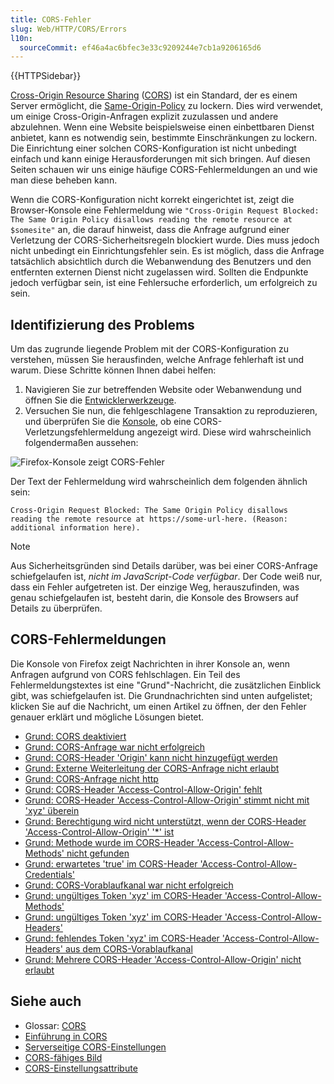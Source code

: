 ```yaml
---
title: CORS-Fehler
slug: Web/HTTP/CORS/Errors
l10n:
  sourceCommit: ef46a4ac6bfec3e33c9209244e7cb1a9206165d6
---
```


{{HTTPSidebar}}

[Cross-Origin Resource Sharing](/de/docs/Web/HTTP/CORS) ([CORS](/de/docs/Glossary/CORS)) ist ein Standard, der es einem Server ermöglicht, die [Same-Origin-Policy](/de/docs/Web/Security/Same-origin_policy) zu lockern. Dies wird verwendet, um einige Cross-Origin-Anfragen explizit zuzulassen und andere abzulehnen. Wenn eine Website beispielsweise einen einbettbaren Dienst anbietet, kann es notwendig sein, bestimmte Einschränkungen zu lockern. Die Einrichtung einer solchen CORS-Konfiguration ist nicht unbedingt einfach und kann einige Herausforderungen mit sich bringen. Auf diesen Seiten schauen wir uns einige häufige CORS-Fehlermeldungen an und wie man diese beheben kann.

Wenn die CORS-Konfiguration nicht korrekt eingerichtet ist, zeigt die Browser-Konsole eine Fehlermeldung wie `"Cross-Origin Request Blocked: The Same Origin Policy disallows reading the remote resource at $somesite"` an, die darauf hinweist, dass die Anfrage aufgrund einer Verletzung der CORS-Sicherheitsregeln blockiert wurde. Dies muss jedoch nicht unbedingt ein Einrichtungsfehler sein. Es ist möglich, dass die Anfrage tatsächlich absichtlich durch die Webanwendung des Benutzers und den entfernten externen Dienst nicht zugelassen wird. Sollten die Endpunkte jedoch verfügbar sein, ist eine Fehlersuche erforderlich, um erfolgreich zu sein.

## Identifizierung des Problems

Um das zugrunde liegende Problem mit der CORS-Konfiguration zu verstehen, müssen Sie herausfinden, welche Anfrage fehlerhaft ist und warum. Diese Schritte können Ihnen dabei helfen:

1. Navigieren Sie zur betreffenden Website oder Webanwendung und öffnen Sie die [Entwicklerwerkzeuge](https://firefox-source-docs.mozilla.org/devtools-user/index.html).
2. Versuchen Sie nun, die fehlgeschlagene Transaktion zu reproduzieren, und überprüfen Sie die [Konsole](https://firefox-source-docs.mozilla.org/devtools-user/web_console/index.html), ob eine CORS-Verletzungsfehlermeldung angezeigt wird. Diese wird wahrscheinlich folgendermaßen aussehen:

![Firefox-Konsole zeigt CORS-Fehler](cors-error2.png)

Der Text der Fehlermeldung wird wahrscheinlich dem folgenden ähnlich sein:

```plain
Cross-Origin Request Blocked: The Same Origin Policy disallows
reading the remote resource at https://some-url-here. (Reason:
additional information here).
```

> [!NOTE]
> Aus Sicherheitsgründen sind Details darüber, was bei einer CORS-Anfrage schiefgelaufen ist, _nicht im JavaScript-Code verfügbar_. Der Code weiß nur, dass ein Fehler aufgetreten ist. Der einzige Weg, herauszufinden, was genau schiefgelaufen ist, besteht darin, die Konsole des Browsers auf Details zu überprüfen.

## CORS-Fehlermeldungen

Die Konsole von Firefox zeigt Nachrichten in ihrer Konsole an, wenn Anfragen aufgrund von CORS fehlschlagen. Ein Teil des Fehlermeldungstextes ist eine "Grund"-Nachricht, die zusätzlichen Einblick gibt, was schiefgelaufen ist. Die Grundnachrichten sind unten aufgelistet; klicken Sie auf die Nachricht, um einen Artikel zu öffnen, der den Fehler genauer erklärt und mögliche Lösungen bietet.

- [Grund: CORS deaktiviert](/de/docs/Web/HTTP/CORS/Errors/CORSDisabled)
- [Grund: CORS-Anfrage war nicht erfolgreich](/de/docs/Web/HTTP/CORS/Errors/CORSDidNotSucceed)
- [Grund: CORS-Header 'Origin' kann nicht hinzugefügt werden](/de/docs/Web/HTTP/CORS/Errors/CORSOriginHeaderNotAdded)
- [Grund: Externe Weiterleitung der CORS-Anfrage nicht erlaubt](/de/docs/Web/HTTP/CORS/Errors/CORSExternalRedirectNotAllowed)
- [Grund: CORS-Anfrage nicht http](/de/docs/Web/HTTP/CORS/Errors/CORSRequestNotHttp)
- [Grund: CORS-Header 'Access-Control-Allow-Origin' fehlt](/de/docs/Web/HTTP/CORS/Errors/CORSMissingAllowOrigin)
- [Grund: CORS-Header 'Access-Control-Allow-Origin' stimmt nicht mit 'xyz' überein](/de/docs/Web/HTTP/CORS/Errors/CORSAllowOriginNotMatchingOrigin)
- [Grund: Berechtigung wird nicht unterstützt, wenn der CORS-Header 'Access-Control-Allow-Origin' '\*' ist](/de/docs/Web/HTTP/CORS/Errors/CORSNotSupportingCredentials)
- [Grund: Methode wurde im CORS-Header 'Access-Control-Allow-Methods' nicht gefunden](/de/docs/Web/HTTP/CORS/Errors/CORSMethodNotFound)
- [Grund: erwartetes 'true' im CORS-Header 'Access-Control-Allow-Credentials'](/de/docs/Web/HTTP/CORS/Errors/CORSMIssingAllowCredentials)
- [Grund: CORS-Vorablaufkanal war nicht erfolgreich](/de/docs/Web/HTTP/CORS/Errors/CORSPreflightDidNotSucceed)
- [Grund: ungültiges Token 'xyz' im CORS-Header 'Access-Control-Allow-Methods'](/de/docs/Web/HTTP/CORS/Errors/CORSInvalidAllowMethod)
- [Grund: ungültiges Token 'xyz' im CORS-Header 'Access-Control-Allow-Headers'](/de/docs/Web/HTTP/CORS/Errors/CORSInvalidAllowHeader)
- [Grund: fehlendes Token 'xyz' im CORS-Header 'Access-Control-Allow-Headers' aus dem CORS-Vorablaufkanal](/de/docs/Web/HTTP/CORS/Errors/CORSMissingAllowHeaderFromPreflight)
- [Grund: Mehrere CORS-Header 'Access-Control-Allow-Origin' nicht erlaubt](/de/docs/Web/HTTP/CORS/Errors/CORSMultipleAllowOriginNotAllowed)

## Siehe auch

- Glossar: [CORS](/de/docs/Glossary/CORS)
- [Einführung in CORS](/de/docs/Web/HTTP/CORS)
- [Serverseitige CORS-Einstellungen](/de/docs/Web/HTTP/CORS)
- [CORS-fähiges Bild](/de/docs/Web/HTML/CORS_enabled_image)
- [CORS-Einstellungsattribute](/de/docs/Web/HTML/Attributes/crossorigin)
